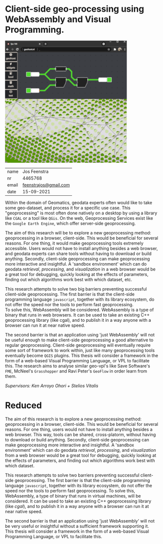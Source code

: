 # Client-side geo-processing using WebAssembly and Visual Programming.
![thumbnail](./thumbnail/thumbnail-1.png)

|       |                        |
|------ | ---------------------  |
| name  | Jos Feenstra           | 
| nr    | 4465768                |
| email | feenstrajos@gmail.com  | 
| date  | 15-09-2021             | 


Within the domain of Geomatics, geodata experts often would like to take some geo-dataset, and process it for a specific use case. 
This "geoprocessing" is most often done natively on a desktop by using a library like `CGAL` or a tool like `QGis`. 
On the web, Geoprocessing Services exist like the `Google Earth Engine`, which offer server-side geoprocessing.


The aim of this research will be to explore a new geoprocessing method: geoprocessing in a browser, client-side. 
This would be beneficial for several reasons. 
For one thing, it would make geoprocessing tools extremely accessible. 
Users would not have to install anything besides a web browser, and geodata experts can share tools without having to download or build anything. 
Secondly, client-side geoprocessing can make geoprocessing more interactive and insightful. A 'sandbox environment' which can do geodata _retrieval_, _processing_, and _visualization_ in a web browser would be a great tool for debugging, quickly looking at the effects of parameters, finding out which algorithms work best with which dataset, etc. 


This research attempts to solve two big barriers preventing successful client-side geoprocessing.
The first barrier is that the client-side programming language `javascript`, together with its library ecosystem, do not offer the speed nor the tools to perform fast geoprocessing.  
To solve this, WebAssembly will be considered. 
WebAssembly is a type of binary that runs in web browsers. 
It can be used to take an existing C++ geoprocessing library (like cgal), and to publish it in a way anyone with a browser can run it at near native speed. 


The second barrier is that an application using 'just WebAssembly' will not be useful enough to make client-side geoprocessing a good alternative to regular geoprocessing. 
Client-side geoprocessing will eventually require some sort of framework to work within, just like many geoprocessing tools eventually become `QGIS` plugins. This thesis will consider a framework in the form of a web-based Visual Programming Language, or VPL to facilitate this.
The research aims to analyse similar geo-vpl's like Save Software's `FME`, McNeel's `Grasshopper` and Ravi Peter's `GeoFlow` in order learn from them. 


_Supervisors: Ken Arroyo Ohori + Stelios Vitalis_

<!-- WebAssembly [...] became a World Wide Web Consortium recommendation on 5 December 2019,[11] alongside HTML, CSS, and JavaScript.[12] -->

<!-- A web application like this poses several technical challenges. This research aims to not only define these challenges and offer solutions, but to also implement said solutions and put them to the test. The two main challenges are that  -->

<!-- 
These ways of geoprocessing, however, fail to meet the demands of many geodata users. 

near impossible to access by non geodata experts. 


- command line libraries -> no insight, no visuals, many parameters are guesswork
- QGis -> not always easy to work with ( you can make a career out of being good at Qgis)
- arcgis -> closed system
- server-side -> again no insight, often not even a "progress bar". -->


# Reduced

The aim of this research is to explore a new geoprocessing method: geoprocessing in a browser, client-side. 
This would be beneficial for several reasons. 
For one thing, users would not have to install anything besides a web browser. This way, tools can be shared, cross-platorm, without having to download or build anything. 
Secondly, client-side geoprocessing can make geoprocessing more interactive and insightful. A 'sandbox environment' which can do geodata _retrieval_, _processing_, and _visualization_ from a web browser would be a great tool for debugging, quickly looking at the effects of parameters, and finding out which algorithms work best with which dataset.

This research attempts to solve two barriers preventing successful client-side geoprocessing. The first barrier is that the client-side programming language `javascript`, together with its library ecosystem, do not offer the speed nor the tools to perform fast geoprocessing. To solve this, WebAssembly, a type of binary that runs in virtual machines, will be considered. It can be used to take an existing C++ geoprocessing library (like _cgal_), and to publish it in a way anyone with a browser can run it at near native speed. 

The second barrier is that an application using 'just WebAssembly' will not be very useful or insightful without a sufficient framework supporting it. This thesis will consider a framework in the form of a web-based Visual Programming Language, or VPL to facilitate this. 
